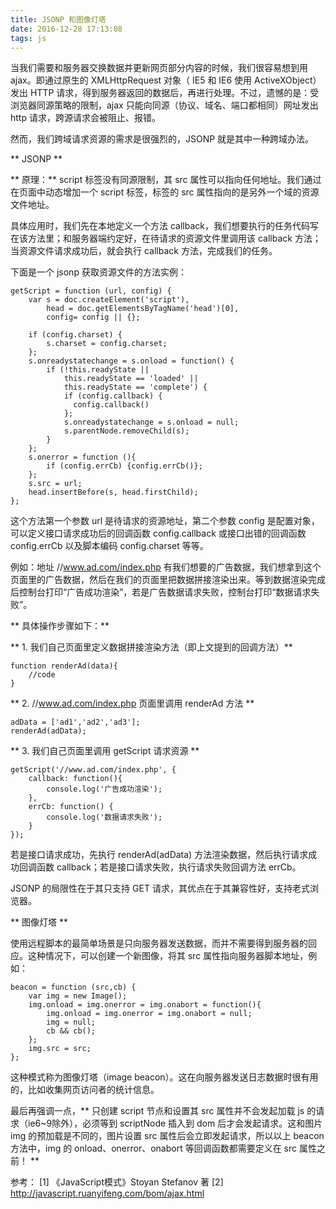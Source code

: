```yaml
---
title: JSONP 和图像灯塔
date: 2016-12-28 17:13:08
tags: js
---
```


当我们需要和服务器交换数据并更新网页部分内容的时候，我们很容易想到用 ajax。即通过原生的 XMLHttpRequest 对象（ IE5 和 IE6 使用 ActiveXObject）发出 HTTP 请求，得到服务器返回的数据后，再进行处理。不过，遗憾的是：受浏览器同源策略的限制，ajax 只能向同源（协议、域名、端口都相同）网址发出 http 请求，跨源请求会被阻止、报错。

<!-- more -->

然而，我们跨域请求资源的需求是很强烈的，JSONP 就是其中一种跨域办法。

** JSONP **

** 原理：** script 标签没有同源限制，其 src 属性可以指向任何地址。我们通过在页面中动态增加一个 script 标签，标签的 src 属性指向的是另外一个域的资源文件地址。

具体应用时，我们先在本地定义一个方法 callback，我们想要执行的任务代码写在该方法里；和服务器端约定好，在待请求的资源文件里调用该 callback 方法；当资源文件请求成功后，就会执行 callback 方法，完成我们的任务。

下面是一个 jsonp 获取资源文件的方法实例：
```
getScript = function (url, config) {
    var s = doc.createElement('script'),
        head = doc.getElementsByTagName('head')[0],
        config= config || {};

    if (config.charset) {
        s.charset = config.charset;
    };
    s.onreadystatechange = s.onload = function() {
        if (!this.readyState || 
            this.readyState == 'loaded' || 
            this.readyState == 'complete') {
            if (config.callback) {
              config.callback()
            };
            s.onreadystatechange = s.onload = null;
            s.parentNode.removeChild(s);
        }
    };
    s.onerror = function (){
        if (config.errCb) {config.errCb()};
    };
    s.src = url;
    head.insertBefore(s, head.firstChild);
};
```

这个方法第一个参数 url 是待请求的资源地址，第二个参数 config 是配置对象，可以定义接口请求成功后的回调函数 config.callback 或接口出错的回调函数 config.errCb 以及脚本编码 config.charset 等等。

例如：地址 //www.ad.com/index.php 有我们想要的广告数据，我们想拿到这个页面里的广告数据，然后在我们的页面里把数据拼接渲染出来。等到数据渲染完成后控制台打印“广告成功渲染”，若是广告数据请求失败，控制台打印“数据请求失败”。

** 具体操作步骤如下：**

** 1. 我们自己页面里定义数据拼接渲染方法（即上文提到的回调方法）**
```
function renderAd(data){
    //code
}
```

** 2. //www.ad.com/index.php 页面里调用 renderAd 方法 **
```
adData = ['ad1','ad2','ad3'];
renderAd(adData);
```

** 3. 我们自己页面里调用 getScript 请求资源 **
```
getScript('//www.ad.com/index.php', {
    callback: function(){
        console.log('广告成功渲染');
    },
    errCb: function() {
        console.log('数据请求失败');
    }
});
```

若是接口请求成功，先执行 renderAd(adData) 方法渲染数据，然后执行请求成功回调函数 callback；若是接口请求失败，执行请求失败回调方法 errCb。

JSONP 的局限性在于其只支持 GET 请求，其优点在于其兼容性好，支持老式浏览器。

** 图像灯塔 **

使用远程脚本的最简单场景是只向服务器发送数据，而并不需要得到服务器的回应。这种情况下，可以创建一个新图像，将其 src 属性指向服务器脚本地址，例如：
```
beacon = function (src,cb) {
    var img = new Image();
    img.onload = img.onerror = img.onabort = function(){
        img.onload = img.onerror = img.onabort = null;
        img = null;
        cb && cb();
    };
    img.src = src;
};
```
这种模式称为图像灯塔（image beacon）。这在向服务器发送日志数据时很有用的，比如收集网页访问者的统计信息。

最后再强调一点，** 只创建 script 节点和设置其 src 属性并不会发起加载 js 的请求（ie6~9除外），必须等到 scriptNode 插入到 dom 后才会发起请求。这和图片 img 的预加载是不同的，图片设置 src 属性后会立即发起请求，所以以上 beacon 方法中，img 的 onload、onerror、onabort 等回调函数都需要定义在 src 属性之前！ ** 

参考：
[1] 《JavaScript模式》Stoyan Stefanov 著
[2] http://javascript.ruanyifeng.com/bom/ajax.html



